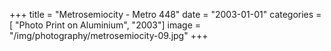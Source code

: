 +++
title = "Metrosemiocity - Metro 448"
date = "2003-01-01"
categories = [ "Photo Print on Aluminium", "2003"]
image = "/img/photography/metrosemiocity-09.jpg"
+++

